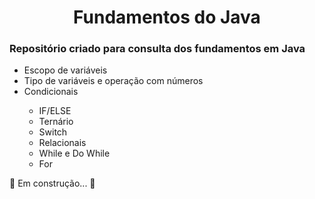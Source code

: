 <h1 align = "center">Fundamentos do Java</h1>
  
<h3>Repositório criado para consulta dos fundamentos em Java</h3>

<ul>
  <li>Escopo de variáveis</li>
  <li>Tipo de variáveis e operação com números</li>
  <li>Condicionais</li>
  <ul>
    <li>IF/ELSE</li>
    <li>Ternário</li>
    <li>Switch</li>
    <li>Relacionais</li>
    <li>While e Do While</li>
    <li>For</li>
  </ul>
  </ul>
  
  <p> 🚧 Em construção... 🚧</p>
    
